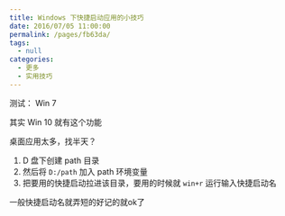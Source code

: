 ```yaml
---
title: Windows 下快捷启动应用的小技巧
date: 2016/07/05 11:00:00
permalink: /pages/fb63da/
tags: 
  - null
categories: 
  - 更多
  - 实用技巧
---
```


测试： Win 7

其实 Win 10 就有这个功能

桌面应用太多，找半天？

1. D 盘下创建 path 目录
2. 然后将 `D:/path` 加入 path 环境变量 
3. 把要用的快捷启动拉进该目录，要用的时候就 `win+r` 运行输入快捷启动名

一般快捷启动名就弄短的好记的就ok了